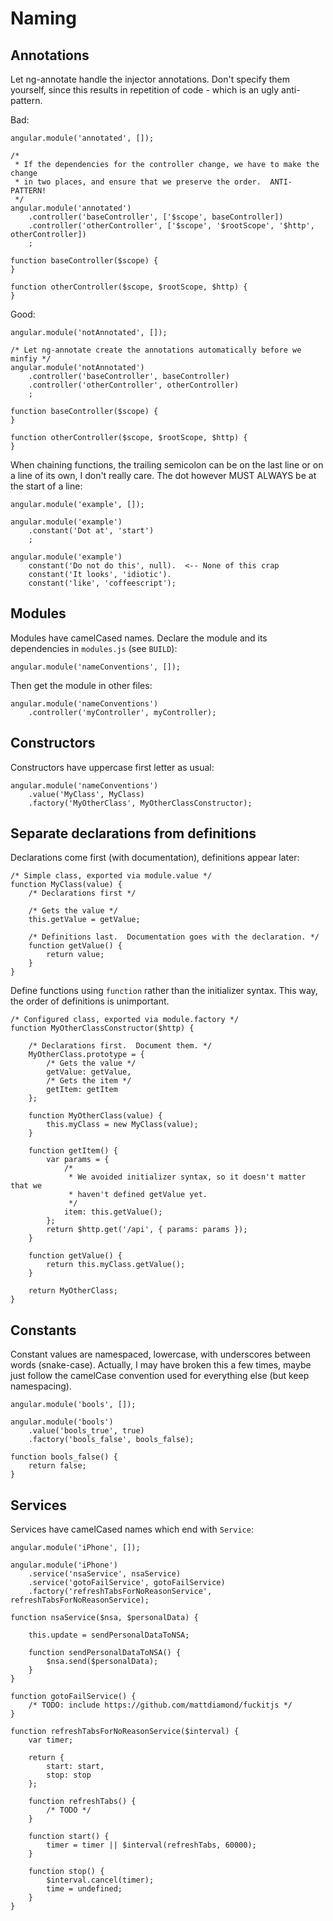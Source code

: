 # Naming

## Annotations

Let ng-annotate handle the injector annotations.  Don't specify them yourself,
since this results in repetition of code - which is an ugly anti-pattern.

Bad:

    angular.module('annotated', []);

	/*
	 * If the dependencies for the controller change, we have to make the change
	 * in two places, and ensure that we preserve the order.  ANTI-PATTERN!
	 */
	angular.module('annotated')
		.controller('baseController', ['$scope', baseController])
		.controller('otherController', ['$scope', '$rootScope', '$http', otherController])
		;

	function baseController($scope) {
	}

	function otherController($scope, $rootScope, $http) {
	}

Good:

	angular.module('notAnnotated', []);

	/* Let ng-annotate create the annotations automatically before we minfiy */
	angular.module('notAnnotated')
		.controller('baseController', baseController)
		.controller('otherController', otherController)
		;

	function baseController($scope) {
	}

	function otherController($scope, $rootScope, $http) {
	}

When chaining functions, the trailing semicolon can be on the last line or on
a line of its own, I don't really care.  The dot however MUST ALWAYS be at the
start of a line:

	angular.module('example', []);

	angular.module('example')
		.constant('Dot at', 'start')
		;

	angular.module('example')
		constant('Do not do this', null).  <-- None of this crap
		constant('It looks', 'idiotic').
		constant('like', 'coffeescript');

## Modules

Modules have camelCased names.  Declare the module and its dependencies in
`modules.js` (see `BUILD`):

    angular.module('nameConventions', []);

Then get the module in other files:

	angular.module('nameConventions')
		.controller('myController', myController);

## Constructors

Constructors have uppercase first letter as usual:

    angular.module('nameConventions')
		.value('MyClass', MyClass)
		.factory('MyOtherClass', MyOtherClassConstructor);

## Separate declarations from definitions

Declarations come first (with documentation), definitions appear later:

	/* Simple class, exported via module.value */
    function MyClass(value) {
		/* Declarations first */

		/* Gets the value */
		this.getValue = getValue;

		/* Definitions last.  Documentation goes with the declaration. */
		function getValue() {
			return value;
		}
	}

Define functions using `function` rather than the initializer syntax.  This way,
the order of definitions is unimportant.

	/* Configured class, exported via module.factory */
	function MyOtherClassConstructor($http) {

		/* Declarations first.  Document them. */
		MyOtherClass.prototype = {
			/* Gets the value */
			getValue: getValue,
			/* Gets the item */
			getItem: getItem
		};

		function MyOtherClass(value) {
			this.myClass = new MyClass(value);
		}

		function getItem() {
			var params = {
				/*
				 * We avoided initializer syntax, so it doesn't matter that we
				 * haven't defined getValue yet.
				 */
				item: this.getValue();
			};
			return $http.get('/api', { params: params });
		}

		function getValue() {
			return this.myClass.getValue();
		}

		return MyOtherClass;
	}

## Constants

Constant values are namespaced, lowercase, with underscores between words
(snake-case).  Actually, I may have broken this a few times, maybe just follow
the camelCase convention used for everything else (but keep namespacing).

    angular.module('bools', []);

	angular.module('bools')
		.value('bools_true', true)
		.factory('bools_false', bools_false);

	function bools_false() {
		return false;
	}
    
## Services

Services have camelCased names which end with `Service`:

	angular.module('iPhone', []);

	angular.module('iPhone')
		.service('nsaService', nsaService)
		.service('gotoFailService', gotoFailService)
		.factory('refreshTabsForNoReasonService', refreshTabsForNoReasonService);

	function nsaService($nsa, $personalData) {

		this.update = sendPersonalDataToNSA;

		function sendPersonalDataToNSA() {
			$nsa.send($personalData);
		}
	}

	function gotoFailService() {
		/* TODO: include https://github.com/mattdiamond/fuckitjs */
	}

	function refreshTabsForNoReasonService($interval) {
		var timer;

		return {
			start: start,
			stop: stop
		};

		function refreshTabs() {
			/* TODO */
		}

		function start() {
			timer = timer || $interval(refreshTabs, 60000);
		}

		function stop() {
			$interval.cancel(timer);
			time = undefined;
		}
	}
